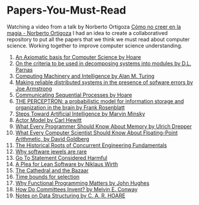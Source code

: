 # Papers-You-Must-Read

Watching a video from a talk by Norberto Ortigoza [Cómo no creer en la magia - Norberto Ortigoza](https://www.youtube.com/watch?v=6-gvJgjgfeA&list=PLnLzwYW6HOC6OSE6CpMAf_VoqTdl_ovP3&index=4)
I had an idea to create a collaboratived repository to put all the papers that we think we must read about computer science. Working together to improve computer science understanding.

1. [An Axiomatic basis for Computer Science by Hoare](http://www.cs.cmu.edu/~crary/819-f09/Hoare69.pdf) 
2. [On the criteria to be used in decomposing systems into modules by D.L. Parnas](https://www.win.tue.nl/~wstomv/edu/2ip30/references/criteria_for_modularization.pdf)
3. [Computing Machinery and Intelligence by Alan M. Turing](https://www.csee.umbc.edu/courses/471/papers/turing.pdf)
4. [Making reliable distributed systems in the presence of sofware errors by Joe Armstrong](http://erlang.org/download/armstrong_thesis_2003.pdf)
5. [Communicating Sequential Processes by Hoare](https://www.cs.cmu.edu/~crary/819-f09/Hoare78.pdf)
6. [THE PERCEPTRON: a probabilistic model for information storage and organization in the brain by Frank Rosenblatt](http://citeseerx.ist.psu.edu/viewdoc/download?doi=10.1.1.335.3398&rep=rep1&type=pdf)
7. [Steps Toward Artificial Intelligence by Marvin Minsky](https://courses.csail.mit.edu/6.803/pdf/steps.pdf)
8. [Actor Model by Carl Hewitt](https://arxiv.org/vc/arxiv/papers/1008/1008.1459v8.pdf)
9. [What Every Programmer Should Know About Memory by Ulrich Drepper ](https://people.freebsd.org/~lstewart/articles/cpumemory.pdf)
10. [What Every Computer Scientist Should Know About Floating-Point Arithmetic, by David Goldberg](https://www.itu.dk/~sestoft/bachelor/IEEE754_article.pdf)
11. [The Historical Roots of Concurrent
Engineering Fundamentals](https://ieeexplore.ieee.org/stamp/stamp.jsp?tp=&arnumber=552809)
12. [Why software jewels are rare](https://www.researchgate.net/publication/2954521_Why_software_jewels_are_rare)
13. [Go To Statement Considered Harmful](
https://t.co/jAd1iSmhQk)
14. [A Plea for Lean Software by Niklaus Wirth](https://t.co/heYykLqiSa)
15. [The Cathedral and the Bazaar](https://manybooks.net/titles/raymondericother05cathedralandbazaar.html) 
16. [Time bounds for selection](https://www.sciencedirect.com/science/article/pii/S0022000073800339)
17. [Why Functional Programming Matters by John Hughes](https://www.cs.kent.ac.uk/people/staff/dat/miranda/whyfp90.pdf)
18. [How Do Committees Invent? by Melvin E. Conway](http://www.melconway.com/Home/Committees_Paper.html)
19. [Notes on Data Structuring by C. A. R. HOARE](https://www.cs.cornell.edu/courses/cs4860/2018fa/lectures/Notes-on-Data-Structuring_Hoare.pdf)
